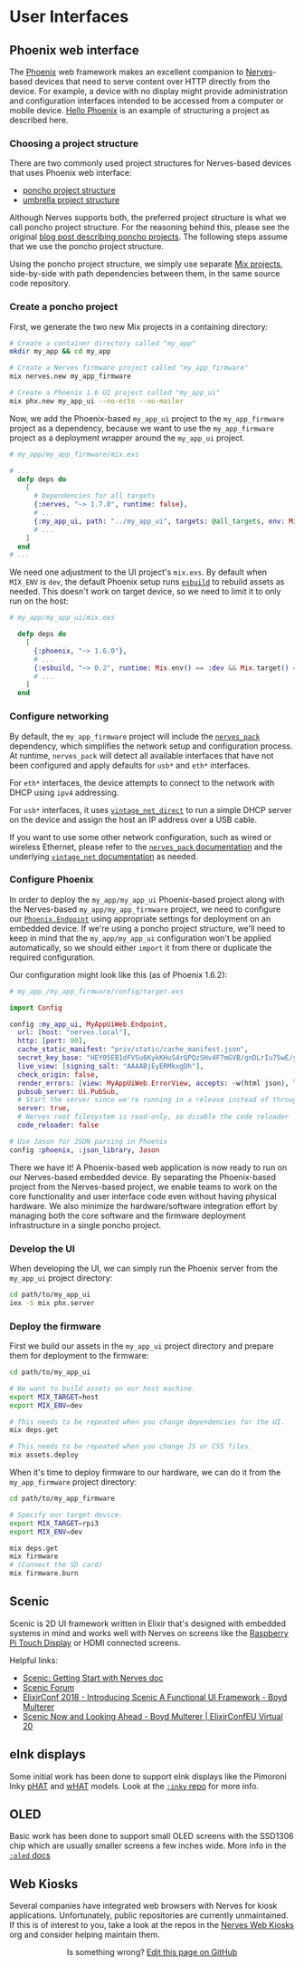 # User Interfaces

## Phoenix web interface

The [Phoenix] web framework makes an excellent companion to [Nerves]-based devices
that need to serve content over HTTP directly from the device. For example, a
device with no display might provide administration and configuration
interfaces intended to be accessed from a computer or mobile device.
[Hello Phoenix] is an example of structuring a project as described here.

[Nerves]: https://www.nerves-project.org/
[Phoenix]: http://www.phoenixframework.org/
[Hello Phoenix]: https://github.com/nerves-project/nerves_examples/tree/main/hello_phoenix

### Choosing a project structure

There are two commonly used project structures for Nerves-based devices that uses
Phoenix web interface:

- [poncho project structure]
- [umbrella project structure]

Although Nerves supports both, the preferred project structure is what we call
poncho project structure. For the reasoning behind this, please see the original
[blog post describing poncho projects]. The following steps assume that we use
the poncho project structure.

Using the poncho project structure, we simply use separate [Mix projects],
side-by-side with path dependencies between them, in the same source code repository.

[blog post describing poncho projects]: https://embedded-elixir.com/post/2017-05-19-poncho-projects/
[poncho project structure]: http://embedded-elixir.com/post/2017-05-19-poncho-projects/
[umbrella project structure]: https://elixir-lang.org/getting-started/mix-otp/dependencies-and-umbrella-projects.html
[Mix projects]: https://hexdocs.pm/mix/Mix.html

### Create a poncho project

First, we generate the two new Mix projects in a containing directory:

```bash
# Create a container directory called "my_app"
mkdir my_app && cd my_app

# Create a Nerves firmware project called "my_app_firmware"
mix nerves.new my_app_firmware

# Create a Phoenix 1.6 UI project called "my_app_ui"
mix phx.new my_app_ui --no-ecto --no-mailer
```

Now, we add the Phoenix-based `my_app_ui` project to the `my_app_firmware`
project as a dependency, because we want to use the `my_app_firmware` project
as a deployment wrapper around the `my_app_ui` project.

```elixir
# my_app/my_app_firmware/mix.exs

# ...
  defp deps do
    [
      # Dependencies for all targets
      {:nerves, "~> 1.7.0", runtime: false},
      # ...
      {:my_app_ui, path: "../my_app_ui", targets: @all_targets, env: Mix.env()},
      # ...
    ]
  end
# ...
```

We need one adjustment to the UI project's `mix.exs`.  By default when `MIX_ENV`
is `dev`, the default Phoenix setup runs [`esbuild`] to rebuild assets as needed.
This doesn't work on target device, so we need to limit it to only run on the
host:

```elixir
# my_app/my_app_ui/mix.exs

  defp deps do
    [
      {:phoenix, "~> 1.6.0"},
      # ...
      {:esbuild, "~> 0.2", runtime: Mix.env() == :dev && Mix.target() == :host},
      # ...
    ]
  end
```

[`esbuild`]: https://hexdocs.pm/esbuild/Esbuild.html

### Configure networking

By default, the `my_app_firmware` project will include the [`nerves_pack`]
dependency, which simplifies the network setup and configuration process. At
runtime, `nerves_pack` will detect all available interfaces that have not been
configured and apply defaults for `usb*` and `eth*` interfaces.

For `eth*` interfaces, the device attempts to connect to the network
with DHCP using `ipv4` addressing.

For `usb*` interfaces, it uses [`vintage_net_direct`] to run a simple DHCP server
on the device and assign the host an IP address over a USB cable.

If you want to use some other network configuration, such as wired or wireless
Ethernet, please refer to the [`nerves_pack` documentation] and the
underlying [`vintage_net` documentation] as needed.

[`nerves_pack`]: https://hexdocs.pm/nerves_pack
[`vintage_net_wifi`]: https://hexdocs.pm/vintage_net_wifi
[`vintage_net_direct`]: https://hexdocs.pm/vintage_net_direct
[`nerves_pack` documentation]: https://hexdocs.pm/nerves_pack/readme.html
[`vintage_net` documentation]: https://hexdocs.pm/vintage_net/VintageNet.html

### Configure Phoenix

In order to deploy the `my_app/my_app_ui` Phoenix-based project along with the
Nerves-based `my_app/my_app_firmware` project, we need to configure our [`Phoenix.Endpoint`]
using appropriate settings for deployment on an embedded device. If
we're using a poncho project structure, we'll need to keep in mind that the
`my_app/my_app_ui` configuration won't be applied automatically, so we should either
`import` it from there or duplicate the required configuration.

Our configuration might look like this (as of Phoenix 1.6.2):

```elixir
# my_app_/my_app_firmware/config/target.exs

import Config

config :my_app_ui, MyAppUiWeb.Endpoint,
  url: [host: "nerves.local"],
  http: [port: 80],
  cache_static_manifest: "priv/static/cache_manifest.json",
  secret_key_base: "HEY05EB1dFVSu6KykKHuS4rQPQzSHv4F7mGVB/gnDLrIu75wE/ytBXy2TaL3A6RA",
  live_view: [signing_salt: "AAAABjEyERMkxgDh"],
  check_origin: false,
  render_errors: [view: MyAppUiWeb.ErrorView, accepts: ~w(html json), layout: false],
  pubsub_server: Ui.PubSub,
  # Start the server since we're running in a release instead of through `mix`
  server: true,
  # Nerves root filesystem is read-only, so disable the code reloader
  code_reloader: false

# Use Jason for JSON parsing in Phoenix
config :phoenix, :json_library, Jason
```

There we have it! A Phoenix-based web application is now ready to run on our
Nerves-based embedded device. By separating the Phoenix-based project from the
Nerves-based project, we enable teams to work on the core functionality and
user interface code even without having physical hardware. We also minimize the
hardware/software integration effort by managing both the core software and the
firmware deployment infrastructure in a single poncho project.

[`Phoenix.Endpoint`]: https://hexdocs.pm/phoenix/Phoenix.Endpoint.html

### Develop the UI

When developing the UI, we can simply run the Phoenix server from the
`my_app_ui` project directory:

```bash
cd path/to/my_app_ui
iex -S mix phx.server
```

### Deploy the firmware

First we build our assets in the `my_app_ui` project directory and prepare them
for deployment to the firmware:

```bash
cd path/to/my_app_ui

# We want to build assets on our host machine.
export MIX_TARGET=host
export MIX_ENV=dev

# This needs to be repeated when you change dependencies for the UI.
mix deps.get

# This needs to be repeated when you change JS or CSS files.
mix assets.deploy
```

When it's time to deploy firmware to our hardware, we can do it from the
`my_app_firmware` project directory:

```bash
cd path/to/my_app_firmware

# Specify our target device.
export MIX_TARGET=rpi3
export MIX_ENV=dev

mix deps.get
mix firmware
# (Connect the SD card)
mix firmware.burn
```

## Scenic

Scenic is 2D UI framework written in Elixir that's designed with
embedded systems in mind and works well with Nerves on screens like the
[Raspberry Pi Touch Display](https://www.raspberrypi.com/products/raspberry-pi-touch-display/)
or HDMI connected screens.

Helpful links:
* [Scenic: Getting Start with Nerves doc](https://hexdocs.pm/scenic/getting_started_nerves.html)
* [Scenic Forum](https://elixirforum.com/c/elixir-framework-forums/scenic-forum/107)
* [ElixirConf 2018 - Introducing Scenic A Functional UI Framework - Boyd Multerer](https://www.youtube.com/watch?v=1QNxLNMq3Uw)
* [Scenic Now and Looking Ahead - Boyd Multerer | ElixirConfEU Virtual 20](https://www.youtube.com/watch?v=tej-SyhZrqk)

## eInk displays

Some initial work has been done to support eInk displays like the Pimoroni Inky
[pHAT](https://shop.pimoroni.com/products/inky-phat) and
[wHAT](https://shop.pimoroni.com/products/inky-what) models. Look at the
[`:inky` repo](https://github.com/pappersverk/inky) for more info.

## OLED

Basic work has been done to support small OLED screens with the SSD1306 chip which
are usually smaller screens a few inches wide. More info in the [`:oled` docs](https://hexdocs.pm/oled)

## Web Kiosks

Several companies have integrated web browsers with Nerves for kiosk applications.
Unfortunately, public repositories are currently unmaintained. If this is of interest to
you, take a look at the repos in the [Nerves Web Kiosks](https://github.com/nerves-web-kiosk)
org and consider helping maintain them.

<p align="center">
Is something wrong?
<a href="https://github.com/nerves-project/nerves/edit/main/docs/User%20Interfaces.md">
Edit this page on GitHub
</a>
</p>
